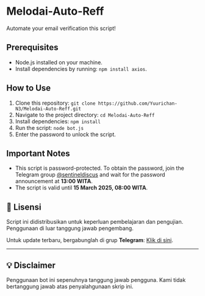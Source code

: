 # Melodai-Auto-Reff

Automate your email verification this script!

## Prerequisites
- Node.js installed on your machine.
- Install dependencies by running: `npm install axios`.

## How to Use
1. Clone this repository: `git clone https://github.com/Yuurichan-N3/Melodai-Auto-Reff.git`
2. Navigate to the project directory: `cd Melodai-Auto-Reff`
3. Install dependencies: `npm install`
4. Run the script: `node bot.js`
5. Enter the password to unlock the script.

## Important Notes
- This script is password-protected. To obtain the password, join the Telegram group [@sentineldiscus](https://t.me/sentineldiscus) and wait for the password announcement at **13:00 WITA**.
- The script is valid until **15 March 2025, 08:00 WITA**.

## 📜 Lisensi  

Script ini didistribusikan untuk keperluan pembelajaran dan pengujian. Penggunaan di luar tanggung jawab pengembang.  

Untuk update terbaru, bergabunglah di grup **Telegram**: [Klik di sini](https://t.me/sentineldiscus).


---

## 💡 Disclaimer
Penggunaan bot ini sepenuhnya tanggung jawab pengguna. Kami tidak bertanggung jawab atas penyalahgunaan skrip ini.
